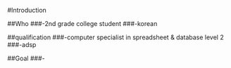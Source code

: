 #Introduction

##Who
###-2nd grade college student
###-korean

##qualification
###-computer specialist in spreadsheet & database level 2
###-adsp

##Goal
###-
